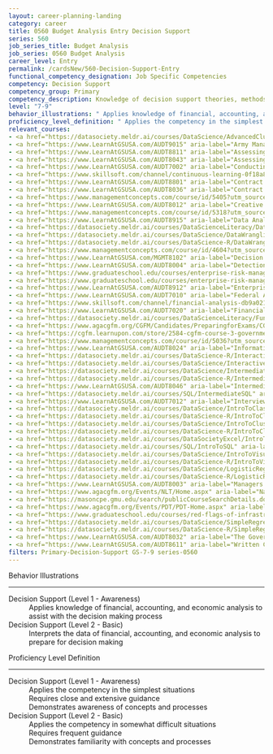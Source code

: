 ```yaml
---
layout: career-planning-landing
category: career
title: 0560 Budget Analysis Entry Decision Support
series: 560
job_series_title: Budget Analysis
job_series: 0560 Budget Analysis
career_level: Entry
permalink: /cardsNew/560-Decision-Support-Entry
functional_competency_designation: Job Specific Competencies
competency: Decision Support
competency_group: Primary
competency_description: Knowledge of decision support theories, methods, and tools for identifying, synthesizing, representing, and evaluating the important aspects of a decision situation and prescribing the recommended course for decision makers and other stakeholders
level: "7-9"
behavior_illustrations: " Applies knowledge of financial, accounting, and economic analysis to assist with the decision making process ?  Interprets the data of financial, accounting, and economic analysis to prepare for decision making"
proficiency_level_definition: " Applies the competency in the simplest situations  Requires close and extensive guidance  Demonstrates awareness of concepts and processes ?  Applies the competency in somewhat difficult situations  Requires frequent guidance  Demonstrates familiarity with concepts and processes"
relevant_courses: 
- <a href="https://datasociety.meldr.ai/courses/DataScience/AdvancedClustering" aria-label="Advanced Clustering in Python - https://datasociety.meldr.ai/courses/DataScience/AdvancedClustering">Advanced Clustering in Python</a>, Data Society
- <a href="https://www.LearnAtGSUSA.com/AUDT9015" aria-label="Army Managers Internal Control Administrators Course (AUDT9015) - https://www.LearnAtGSUSA.com/AUDT9015">Army Managers Internal Control Administrators Course (AUDT9015)</a>, Graduate School USA (GSUSA)
- <a href="https://www.LearnAtGSUSA.com/AUDT8811" aria-label="Assessing Financial Related Activities and Controls (AUDT8811) - https://www.LearnAtGSUSA.com/AUDT8811">Assessing Financial Related Activities and Controls (AUDT8811)</a>, Graduate School USA (GSUSA)
- <a href="https://www.LearnAtGSUSA.com/AUDT8043" aria-label="Assessing the Reliability of Computer Processed Data (AUDT8043) - https://www.LearnAtGSUSA.com/AUDT8043">Assessing the Reliability of Computer Processed Data (AUDT8043)</a>, Graduate School USA (GSUSA)
- <a href="https://www.LearnAtGSUSA.com/AUDT7002" aria-label="Conducting Performance Audits (AUDT7002) - https://www.LearnAtGSUSA.com/AUDT7002">Conducting Performance Audits (AUDT7002)</a>, Graduate School USA (GSUSA)
- <a href="https://www.skillsoft.com/channel/continuous-learning-0f18a870-881a-4bd1-a4e3-0cfcdcc63c9f?cta=feds" aria-label="Continuous Learning Channel - https://www.skillsoft.com/channel/continuous-learning-0f18a870-881a-4bd1-a4e3-0cfcdcc63c9f?cta=feds">Continuous Learning Channel</a>, Skillsoft
- <a href="https://www.LearnAtGSUSA.com/AUDT8801" aria-label="Contract Auditing (AUDT8801) - https://www.LearnAtGSUSA.com/AUDT8801">Contract Auditing (AUDT8801)</a>, Graduate School USA (GSUSA)
- <a href="https://www.LearnAtGSUSA.com/AUDT8036" aria-label="Contract and Procurement Fraud (AUDT8036) - https://www.LearnAtGSUSA.com/AUDT8036">Contract and Procurement Fraud (AUDT8036)</a>, Graduate School USA (GSUSA)
- <a href="https://www.managementconcepts.com/course/id/5405?utm_source=CFOportal&utm_medium=listing&utm_campaign=CFOTTEP&utm_id=23FM" aria-label="Cost-Benefit Analysis Using Microsoft Excel - https://www.managementconcepts.com/course/id/5405?utm_source=CFOportal&utm_medium=listing&utm_campaign=CFOTTEP&utm_id=23FM">Cost-Benefit Analysis Using Microsoft Excel</a>, Management Concepts
- <a href="https://www.LearnAtGSUSA.com/AUDT8012" aria-label="Creative an Critical Thinking for Auditors (AUDT8012) - https://www.LearnAtGSUSA.com/AUDT8012">Creative an Critical Thinking for Auditors (AUDT8012)</a>, Graduate School USA (GSUSA)
- <a href="https://www.managementconcepts.com/course/id/5318?utm_source=CFOportal&utm_medium=listing&utm_campaign=CFOTTEP&utm_id=23FM" aria-label="Data Analysis for Financial Managers Using Microsoft Excel - https://www.managementconcepts.com/course/id/5318?utm_source=CFOportal&utm_medium=listing&utm_campaign=CFOTTEP&utm_id=23FM">Data Analysis for Financial Managers Using Microsoft Excel</a>, Management Concepts
- <a href="https://www.LearnAtGSUSA.com/AUDT8915" aria-label="Data Analytics for Fraud Detection (AUDT8915) - https://www.LearnAtGSUSA.com/AUDT8915">Data Analytics for Fraud Detection (AUDT8915)</a>, Graduate School USA (GSUSA)
- <a href="https://datasociety.meldr.ai/courses/DataScienceLiteracy/DataVisualDesignAndStorytelling" aria-label="Data Visual Design and Storytelling - https://datasociety.meldr.ai/courses/DataScienceLiteracy/DataVisualDesignAndStorytelling">Data Visual Design and Storytelling</a>, Data Society
- <a href="https://datasociety.meldr.ai/courses/DataScience/DataWranglingInPython" aria-label="Data Wrangling in Python - https://datasociety.meldr.ai/courses/DataScience/DataWranglingInPython">Data Wrangling in Python</a>, Data Society
- <a href="https://datasociety.meldr.ai/courses/DataScience-R/DataWranglingInR" aria-label="Data Wrangling in R - https://datasociety.meldr.ai/courses/DataScience-R/DataWranglingInR">Data Wrangling in R</a>, Data Society
- <a href="https://www.managementconcepts.com/course/id/4604?utm_source=CFOportal&utm_medium=listing&utm_campaign=CFOTTEP&utm_id=23FM" aria-label="Data-Driven Decision Making - https://www.managementconcepts.com/course/id/4604?utm_source=CFOportal&utm_medium=listing&utm_campaign=CFOTTEP&utm_id=23FM">Data-Driven Decision Making</a>, Management Concepts
- <a href="https://www.LearnAtGSUSA.com/MGMT8102" aria-label="Decision Making and Problem Solving (MGMT8102) - https://www.LearnAtGSUSA.com/MGMT8102">Decision Making and Problem Solving (MGMT8102)</a>, Graduate School USA (GSUSA)
- <a href="https://www.LearnAtGSUSA.com/AUDT8004" aria-label="Detection and Prevention of Fraud (AUDT8004) - https://www.LearnAtGSUSA.com/AUDT8004">Detection and Prevention of Fraud (AUDT8004)</a>, Graduate School USA (GSUSA)
- <a href="https://www.graduateschool.edu/courses/enterprise-risk-management-executive-seminar-for-resource-managers" aria-label="Enterprise Risk Management Executive Seminar for Resource Managers (FINC8912) - https://www.graduateschool.edu/courses/enterprise-risk-management-executive-seminar-for-resource-managers">Enterprise Risk Management Executive Seminar for Resource Managers (FINC8912)</a>, Graduate School USA (GSUSA)
- <a href="https://www.graduateschool.edu/courses/enterprise-risk-management-executive-seminar" aria-label="Enterprise Risk Management for Auditors (AUDT8916) - https://www.graduateschool.edu/courses/enterprise-risk-management-executive-seminar">Enterprise Risk Management for Auditors (AUDT8916)</a>, Graduate School USA (GSUSA)
- <a href="https://www.LearnAtGSUSA.com/AUDT8912" aria-label="Enterprise Risk Management&#58; Executive Seminar (AUDT8912) - https://www.LearnAtGSUSA.com/AUDT8912">Enterprise Risk Management&#58; Executive Seminar (AUDT8912)</a>, Graduate School USA (GSUSA)
- <a href="https://www.LearnAtGSUSA.com/AUDT7010" aria-label="Federal Appropriations Law for Auditors (AUDT7010) - https://www.LearnAtGSUSA.com/AUDT7010">Federal Appropriations Law for Auditors (AUDT7010)</a>, Graduate School USA (GSUSA)
- <a href="https://www.skillsoft.com/channel/financial-analysis-db9a0210-f91d-11e6-aad2-6b3c03be7fe8?cta=feds" aria-label="Financial Analysis Channel - https://www.skillsoft.com/channel/financial-analysis-db9a0210-f91d-11e6-aad2-6b3c03be7fe8?cta=feds">Financial Analysis Channel</a>, Skillsoft
- <a href="https://www.LearnAtGSUSA.com/AUDT7020" aria-label="Financial Management Bootcamp for Federal Auditors (AUDT7020) - https://www.LearnAtGSUSA.com/AUDT7020">Financial Management Bootcamp for Federal Auditors (AUDT7020)</a>, Graduate School USA (GSUSA)
- <a href="https://datasociety.meldr.ai/courses/DataScienceLiteracy/FundamentalsOfDataLiteracy" aria-label="Fundamentals of Data Literacy - https://datasociety.meldr.ai/courses/DataScienceLiteracy/FundamentalsOfDataLiteracy">Fundamentals of Data Literacy</a>, Data Society
- <a href="https://www.agacgfm.org/CGFM/Candidates/PreparingforExams/CGFMVirtualCourses.aspx" aria-label="Governmental Financial Management and Control (live, virtual) - https://www.agacgfm.org/CGFM/Candidates/PreparingforExams/CGFMVirtualCourses.aspx">Governmental Financial Management and Control (live, virtual)</a>, AGA
- <a href="https://cgfm.learnupon.com/store/2584-cgfm-course-3-governmental-financial-management-and-control-sections-i-v-bundle?is_bundle=1" aria-label="Governmental Financial Management and Control (online, self-paced) - https://cgfm.learnupon.com/store/2584-cgfm-course-3-governmental-financial-management-and-control-sections-i-v-bundle?is_bundle=1">Governmental Financial Management and Control (online, self-paced)</a>, AGA
- <a href="https://www.managementconcepts.com/course/id/5036?utm_source=CFOportal&utm_medium=listing&utm_campaign=CFOTTEP&utm_id=23FM" aria-label="Improper Payments - https://www.managementconcepts.com/course/id/5036?utm_source=CFOportal&utm_medium=listing&utm_campaign=CFOTTEP&utm_id=23FM">Improper Payments</a>, Management Concepts
- <a href="https://www.LearnAtGSUSA.com/AUDT8024" aria-label="Information Technology for Auditors (AUDT8024) - https://www.LearnAtGSUSA.com/AUDT8024">Information Technology for Auditors (AUDT8024)</a>, Graduate School USA (GSUSA)
- <a href="https://datasociety.meldr.ai/courses/DataScience-R/InteractiveVisualizationInR" aria-label="Interactive Visualization in R - https://datasociety.meldr.ai/courses/DataScience-R/InteractiveVisualizationInR">Interactive Visualization in R</a>, Data Society
- <a href="https://datasociety.meldr.ai/courses/DataScience/InteractiveVisualizationWithPlotly" aria-label="Interactive Visualization with Plotly - https://datasociety.meldr.ai/courses/DataScience/InteractiveVisualizationWithPlotly">Interactive Visualization with Plotly</a>, Data Society
- <a href="https://datasociety.meldr.ai/courses/DataScience/IntermediateClustering" aria-label="Intermediate Clustering in Python - https://datasociety.meldr.ai/courses/DataScience/IntermediateClustering">Intermediate Clustering in Python</a>, Data Society
- <a href="https://datasociety.meldr.ai/courses/DataScience-R/IntermediateClusteringInR" aria-label="Intermediate Clustering in R - https://datasociety.meldr.ai/courses/DataScience-R/IntermediateClusteringInR">Intermediate Clustering in R</a>, Data Society
- <a href="https://www.LearnAtGSUSA.com/AUDT8046" aria-label="Intermediate Performance Auditing (AUDT8046) - https://www.LearnAtGSUSA.com/AUDT8046">Intermediate Performance Auditing (AUDT8046)</a>, Graduate School USA (GSUSA)
- <a href="https://datasociety.meldr.ai/courses/SQL/IntermediateSQL" aria-label="Intermediate SQL - https://datasociety.meldr.ai/courses/SQL/IntermediateSQL">Intermediate SQL</a>, Data Society
- <a href="https://www.LearnAtGSUSA.com/AUDT7012" aria-label="Interviewing Techniques for Auditors (AUDT7012) - https://www.LearnAtGSUSA.com/AUDT7012">Interviewing Techniques for Auditors (AUDT7012)</a>, Graduate School USA (GSUSA)
- <a href="https://datasociety.meldr.ai/courses/DataScience/IntroToClassification" aria-label="Introduction to Classification in Python - https://datasociety.meldr.ai/courses/DataScience/IntroToClassification">Introduction to Classification in Python</a>, Data Society
- <a href="https://datasociety.meldr.ai/courses/DataScience-R/IntroToClassificationInR" aria-label="Introduction to Classification in R - https://datasociety.meldr.ai/courses/DataScience-R/IntroToClassificationInR">Introduction to Classification in R</a>, Data Society
- <a href="https://datasociety.meldr.ai/courses/DataScience/IntroToClustering" aria-label="Introduction to Clustering in Python - https://datasociety.meldr.ai/courses/DataScience/IntroToClustering">Introduction to Clustering in Python</a>, Data Society
- <a href="https://datasociety.meldr.ai/courses/DataScience-R/IntroToClusteringInR" aria-label="Introduction to Clustering in R - https://datasociety.meldr.ai/courses/DataScience-R/IntroToClusteringInR">Introduction to Clustering in R</a>, Data Society
- <a href="https://datasociety.meldr.ai/courses/DataSocietyExcel/IntroToExcel" aria-label="Introduction to Excel - https://datasociety.meldr.ai/courses/DataSocietyExcel/IntroToExcel">Introduction to Excel</a>, Data Society
- <a href="https://datasociety.meldr.ai/courses/SQL/IntroToSQL" aria-label="Introduction to SQL - https://datasociety.meldr.ai/courses/SQL/IntroToSQL">Introduction to SQL</a>, Data Society
- <a href="https://datasociety.meldr.ai/courses/DataScience/IntroToVisualizationInPython" aria-label="Introduction to Visualization in Python - https://datasociety.meldr.ai/courses/DataScience/IntroToVisualizationInPython">Introduction to Visualization in Python</a>, Data Society
- <a href="https://datasociety.meldr.ai/courses/DataScience-R/IntroToVisualizationInR" aria-label="Introduction to Visualization in R - https://datasociety.meldr.ai/courses/DataScience-R/IntroToVisualizationInR">Introduction to Visualization in R</a>, Data Society
- <a href="https://datasociety.meldr.ai/courses/DataScience/LogisticRegression" aria-label="Logistic Regression in Python - https://datasociety.meldr.ai/courses/DataScience/LogisticRegression">Logistic Regression in Python</a>, Data Society
- <a href="https://datasociety.meldr.ai/courses/DataScience-R/LogisticRegressionInR" aria-label="Logistic Regression in R - https://datasociety.meldr.ai/courses/DataScience-R/LogisticRegressionInR">Logistic Regression in R</a>, Data Society
- <a href="https://www.LearnAtGSUSA.com/AUDT8003" aria-label="Managers and Auditors Roles in Assessing Internal Controls (AUDT8003) - https://www.LearnAtGSUSA.com/AUDT8003">Managers and Auditors Roles in Assessing Internal Controls (AUDT8003)</a>, Graduate School USA (GSUSA)
- <a href="https://www.agacgfm.org/Events/NLT/Home.aspx" aria-label="National Leadership Training (NLT) - multi-competency training - https://www.agacgfm.org/Events/NLT/Home.aspx">National Leadership Training (NLT) - multi-competency training</a>, AGA
- <a href="https://masoncpe.gmu.edu/search/publicCourseSearchDetails.do?method=load&courseId=2409493" aria-label="PEBU 0312 Developing Decision Making I - https://masoncpe.gmu.edu/search/publicCourseSearchDetails.do?method=load&courseId=2409493">PEBU 0312 Developing Decision Making I</a>, George Mason University
- <a href="https://www.agacgfm.org/Events/PDT/PDT-Home.aspx" aria-label="Professional Development Training (PDT) - multi-competency training - https://www.agacgfm.org/Events/PDT/PDT-Home.aspx">Professional Development Training (PDT) - multi-competency training</a>, AGA
- <a href="https://www.graduateschool.edu/courses/red-flags-of-infrastructure-fraud-for-investigators" aria-label="Red Flags of Infrastructure Fraud for Investigators (INVG8030) - https://www.graduateschool.edu/courses/red-flags-of-infrastructure-fraud-for-investigators">Red Flags of Infrastructure Fraud for Investigators (INVG8030)</a>, Graduate School USA (GSUSA)
- <a href="https://datasociety.meldr.ai/courses/DataScience/SimpleRegression" aria-label="Simple Linear Regression in Python - https://datasociety.meldr.ai/courses/DataScience/SimpleRegression">Simple Linear Regression in Python</a>, Data Society
- <a href="https://datasociety.meldr.ai/courses/DataScience-R/SimpleRegressionInR" aria-label="Simple Linear Regression in R - https://datasociety.meldr.ai/courses/DataScience-R/SimpleRegressionInR">Simple Linear Regression in R</a>, Data Society
- <a href="https://www.LearnAtGSUSA.com/AUDT8032" aria-label="The Government Audit&#58; From Planning to Reporting (AUDT8032) - https://www.LearnAtGSUSA.com/AUDT8032">The Government Audit&#58; From Planning to Reporting (AUDT8032)</a>, Graduate School USA (GSUSA)
- <a href="https://www.LearnAtGSUSA.com/AUDT8611" aria-label="Written Communication for Auditors (AUDT8611) - https://www.LearnAtGSUSA.com/AUDT8611">Written Communication for Auditors (AUDT8611)</a>, Graduate School USA (GSUSA)
filters: Primary-Decision-Support GS-7-9 series-0560
---
```


<div class="desktop:grid-col-6 margin-y-3">
  <div class="border-top-2 bg-white padding-3 shadow-5 height-full members-hover border-1px button-border border-top-blue radius-lg">
    <p class="text-bold label-color font-size-21">Behavior Illustrations</p>
    <hr class="hr-green"/>
    <dl class="text-base card-content-color"><dt>Decision Support (Level 1 - Awareness)</dt><dd>Applies knowledge of financial, accounting, and economic analysis to assist with the decision making process</dd><dt>Decision Support (Level 2 - Basic)</dt><dd>Interprets the data of financial, accounting, and economic analysis to prepare for decision making</dd></dl>
  </div>
</div>
<div class="desktop:grid-col-6 margin-y-3">
  <div class="border-top-2 bg-white padding-3 shadow-5 height-full members-hover border-1px button-border border-top-blue radius-lg">
    <p class="text-bold label-color font-size-21">Proficiency Level Definition</p>
     <hr class="hr-green"/>
    <dl class="text-base card-content-color"><dt>Decision Support (Level 1 - Awareness)</dt><dd>Applies the competency in the simplest situations </dd><dd>Requires close and extensive guidance </dd><dd>Demonstrates awareness of concepts and processes</dd><dt>Decision Support (Level 2 - Basic)</dt><dd>Applies the competency in somewhat difficult situations </dd><dd>Requires frequent guidance </dd><dd>Demonstrates familiarity with concepts and processes</dd></dl>
  </div>
</div>